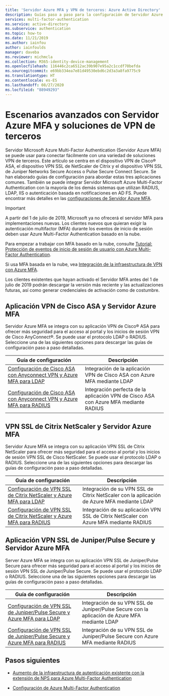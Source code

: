 ```yaml
---
title: 'Servidor Azure MFA y VPN de terceros: Azure Active Directory'
description: Guías paso a paso para la configuración de Servidor Azure MFA para integrarse con Cisco, Citrix y Juniper.
services: multi-factor-authentication
ms.service: active-directory
ms.subservice: authentication
ms.topic: how-to
ms.date: 11/21/2019
ms.author: iainfou
author: iainfoulds
manager: daveba
ms.reviewer: michmcla
ms.collection: M365-identity-device-management
ms.openlocfilehash: 116446c2ca6512ac39b907e95a2c1ccdf70befda
ms.sourcegitcommit: e69bb334ea7e81d49530ebd6c2d3a3a8fa9775c9
ms.translationtype: HT
ms.contentlocale: es-ES
ms.lasthandoff: 08/27/2020
ms.locfileid: "88949293"
---
```

# <a name="advanced-scenarios-with-azure-mfa-server-and-third-party-vpn-solutions"></a>Escenarios avanzados con Servidor Azure MFA y soluciones de VPN de terceros

Servidor Microsoft Azure Multi-Factor Authentication (Servidor Azure MFA) se puede usar para conectar fácilmente con una variedad de soluciones VPN de terceros. Este artículo se centra en el dispositivo VPN de Cisco&reg; ASA, el dispositivo VPN SSL de NetScaler de Citrix y el dispositivo VPN SSL de Juniper Networks Secure Access o Pulse Secure Connect Secure. Se han elaborado guías de configuración para abordar estas tres aplicaciones comunes. También se puede integrar Servidor Microsoft Azure Multi-Factor Authentication con la mayoría de los demás sistemas que utilizan RADIUS, LDAP, IIS o autenticación basada en notificaciones en AD FS. Puede encontrar más detalles en las [configuraciones de Servidor Azure MFA](howto-mfaserver-deploy.md#next-steps).

> [!IMPORTANT]
> A partir del 1 de julio de 2019, Microsoft ya no ofrecerá el servidor MFA para implementaciones nuevas. Los clientes nuevos que quieran exigir la autenticación multifactor (MFA) durante los eventos de inicio de sesión deben usar Azure Multi-Factor Authentication basado en la nube.
>
> Para empezar a trabajar con MFA basado en la nube, consulte [Tutorial: Protección de eventos de inicio de sesión de usuario con Azure Multi-Factor Authentication](tutorial-enable-azure-mfa.md).
>
> Si usa MFA basada en la nube, vea [Integración de la infraestructura de VPN con Azure MFA](howto-mfa-nps-extension-vpn.md).
>
> Los clientes existentes que hayan activado el Servidor MFA antes del 1 de julio de 2019 podrán descargar la versión más reciente y las actualizaciones futuras, así como generar credenciales de activación como de costumbre.

## <a name="cisco-asa-vpn-appliance-and-azure-mfa-server"></a>Aplicación VPN de Cisco ASA y Servidor Azure MFA
Servidor Azure MFA se integra con su aplicación VPN de Cisco&reg; ASA para ofrecer más seguridad para el acceso al portal y los inicios de sesión VPN de Cisco AnyConnect&reg;.  Se puede usar el protocolo LDAP o RADIUS.  Seleccione una de las siguientes opciones para descargar las guías de configuración paso a paso detalladas.

| Guía de configuración | Descripción |
| --- | --- |
| [Configuración de Cisco ASA con Anyconnect VPN y Azure MFA para LDAP](https://download.microsoft.com/download/A/2/0/A201567C-C3DE-4227-AF89-4567A470899E/Cisco_ASA_Azure_MFA_LDAP.docx) | Integración de la aplicación VPN de Cisco ASA con Azure MFA mediante LDAP |
| [Configuración de Cisco ASA con Anyconnect VPN y Azure MFA para RADIUS](https://download.microsoft.com/download/4/5/7/4579C1CF-35B0-4FBE-8A1A-B49CB2CC0382/Cisco_ASA_Azure_MFA_RADIUS.docx) | Integración perfecta de la aplicación VPN de Cisco ASA con Azure MFA mediante RADIUS |

## <a name="citrix-netscaler-ssl-vpn-and-azure-mfa-server"></a>VPN SSL de Citrix NetScaler y Servidor Azure MFA
Servidor Azure MFA se integra con su aplicación VPN SSL de Citrix NetScaler para ofrecer más seguridad para el acceso al portal y los inicios de sesión VPN SSL de Cisco NetScaler.  Se puede usar el protocolo LDAP o RADIUS.  Seleccione una de las siguientes opciones para descargar las guías de configuración paso a paso detalladas.

| Guía de configuración | Descripción |
| --- | --- |
| [Configuración de VPN SSL de Citrix NetScaler y Azure MFA para LDAP](https://download.microsoft.com/download/2/4/E/24E1E722-72DF-471F-A88A-D1338DB1AF83/Citrix_NS_Azure_MFA_LDAP.docx) | Integración de su VPN SSL de Citrix NetScaler con la aplicación de Azure MFA mediante LDAP |
| [Configuración de VPN SSL de Citrix NetScaler y Azure MFA para RADIUS](https://download.microsoft.com/download/1/A/4/1A482764-4A63-45C2-A5EC-2B673ACCDD12/Citrix_NS_Azure_MFA_RADIUS.docx) | Integración de su aplicación VPN SSL de Citrix NetScaler con Azure MFA mediante RADIUS |

## <a name="juniperpulse-secure-ssl-vpn-appliance-and-azure-mfa-server"></a>Aplicación VPN SSL de Juniper/Pulse Secure y Servidor Azure MFA
Server Azure MFA se integra con su aplicación VPN SSL de Juniper/Pulse Secure para ofrecer más seguridad para el acceso al portal y los inicios de sesión VPN SSL de Juniper/Pulse Secure.  Se puede usar el protocolo LDAP o RADIUS.  Seleccione una de las siguientes opciones para descargar las guías de configuración paso a paso detalladas.

| Guía de configuración | Descripción |
| --- | --- |
| [Configuración de VPN SSL de Juniper/Pulse Secure y Azure MFA para LDAP](https://download.microsoft.com/download/6/5/8/6587B418-75B1-4FCB-84D4-984BC479309E/JuniperPulse_Azure_MFA_LDAP.docx) | Integración de su VPN SSL de Juniper/Pulse Secure con la aplicación de Azure MFA mediante LDAP |
| [Configuración de VPN SSL de Juniper/Pulse Secure y Azure MFA para RADIUS](https://download.microsoft.com/download/7/9/A/79AB3DAD-4799-4379-B1DA-B95ABDF231DC/JuniperPulse_Azure_MFA_RADIUS.docx) | Integración de su VPN SSL de Juniper/Pulse Secure con Azure MFA mediante RADIUS |

## <a name="next-steps"></a>Pasos siguientes

- [Aumento de la infraestructura de autenticación existente con la extensión de NPS para Azure Multi-Factor Authentication](howto-mfa-nps-extension.md)

- [Configuración de Azure Multi-Factor Authentication](howto-mfa-mfasettings.md)
